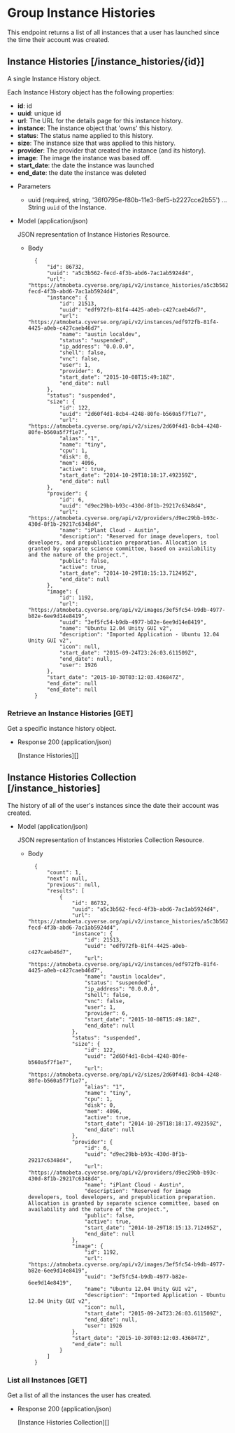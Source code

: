 # Group Instance Histories
This endpoint returns a list of all instances that a user has launched since the time their account was created.

## Instance Histories [/instance_histories/{id}]
A single Instance History object.

Each Instance History object has the following properties:

- **id**: id
- **uuid**: unique id
- **url**: The URL for the details page for this instance history.
- **instance**: The instance object that 'owns' this history.
- **status**: The status name applied to this history.
- **size**: The instance size that was applied to this history.
- **provider**: The provider that created the instance (and its history).
- **image**: The image the instance was based off.
- **start_date**: the date the instance was launched
- **end_date**: the date the instance was deleted

    
+ Parameters
    + uuid (required, string, '36f0795e-f80b-11e3-8ef5-b2227cce2b55') ... String `uuid` of the Instance.
    
+ Model (application/json)

    JSON representation of Instance Histories Resource.

    + Body

            {
                "id": 86732,
                "uuid": "a5c3b562-fecd-4f3b-abd6-7ac1ab5924d4",
                "url": "https://atmobeta.cyverse.org/api/v2/instance_histories/a5c3b562-fecd-4f3b-abd6-7ac1ab5924d4",
                "instance": {
                    "id": 21513,
                    "uuid": "edf972fb-81f4-4425-a0eb-c427caeb46d7",
                    "url": "https://atmobeta.cyverse.org/api/v2/instances/edf972fb-81f4-4425-a0eb-c427caeb46d7",
                    "name": "austin localdev",
                    "status": "suspended",
                    "ip_address": "0.0.0.0",
                    "shell": false,
                    "vnc": false,
                    "user": 1,
                    "provider": 6,
                    "start_date": "2015-10-08T15:49:18Z",
                    "end_date": null
                },
                "status": "suspended",
                "size": {
                    "id": 122,
                    "uuid": "2d60f4d1-8cb4-4248-80fe-b560a5f7f1e7",
                    "url": "https://atmobeta.cyverse.org/api/v2/sizes/2d60f4d1-8cb4-4248-80fe-b560a5f7f1e7",
                    "alias": "1",
                    "name": "tiny",
                    "cpu": 1,
                    "disk": 0,
                    "mem": 4096,
                    "active": true,
                    "start_date": "2014-10-29T18:18:17.492359Z",
                    "end_date": null
                },
                "provider": {
                    "id": 6,
                    "uuid": "d9ec29bb-b93c-430d-8f1b-29217c6348d4",
                    "url": "https://atmobeta.cyverse.org/api/v2/providers/d9ec29bb-b93c-430d-8f1b-29217c6348d4",
                    "name": "iPlant Cloud - Austin",
                    "description": "Reserved for image developers, tool developers, and prepublication preparation. Allocation is granted by separate science committee, based on availability and the nature of the project.",
                    "public": false,
                    "active": true,
                    "start_date": "2014-10-29T18:15:13.712495Z",
                    "end_date": null
                },
                "image": {
                    "id": 1192,
                    "url": "https://atmobeta.cyverse.org/api/v2/images/3ef5fc54-b9db-4977-b82e-6ee9d14e8419",
                    "uuid": "3ef5fc54-b9db-4977-b82e-6ee9d14e8419",
                    "name": "Ubuntu 12.04 Unity GUI v2",
                    "description": "Imported Application - Ubuntu 12.04 Unity GUI v2",
                    "icon": null,
                    "start_date": "2015-09-24T23:26:03.611509Z",
                    "end_date": null,
                    "user": 1926
                },
                "start_date": "2015-10-30T03:12:03.436847Z",
                "end_date": null
                "end_date": null
            }

### Retrieve an Instance Histories [GET]
Get a specific instance history object.

+ Response 200 (application/json)

    [Instance Histories][]

## Instance Histories Collection [/instance_histories]
The history of all of the user's instances since the date their account was created.
    
+ Model (application/json)

    JSON representation of Instances Histories Collection Resource.

    + Body

            {
                "count": 1,
                "next": null,
                "previous": null,
                "results": [
                    {
                        "id": 86732,
                        "uuid": "a5c3b562-fecd-4f3b-abd6-7ac1ab5924d4",
                        "url": "https://atmobeta.cyverse.org/api/v2/instance_histories/a5c3b562-fecd-4f3b-abd6-7ac1ab5924d4",
                        "instance": {
                            "id": 21513,
                            "uuid": "edf972fb-81f4-4425-a0eb-c427caeb46d7",
                            "url": "https://atmobeta.cyverse.org/api/v2/instances/edf972fb-81f4-4425-a0eb-c427caeb46d7",
                            "name": "austin localdev",
                            "status": "suspended",
                            "ip_address": "0.0.0.0",
                            "shell": false,
                            "vnc": false,
                            "user": 1,
                            "provider": 6,
                            "start_date": "2015-10-08T15:49:18Z",
                            "end_date": null
                        },
                        "status": "suspended",
                        "size": {
                            "id": 122,
                            "uuid": "2d60f4d1-8cb4-4248-80fe-b560a5f7f1e7",
                            "url": "https://atmobeta.cyverse.org/api/v2/sizes/2d60f4d1-8cb4-4248-80fe-b560a5f7f1e7",
                            "alias": "1",
                            "name": "tiny",
                            "cpu": 1,
                            "disk": 0,
                            "mem": 4096,
                            "active": true,
                            "start_date": "2014-10-29T18:18:17.492359Z",
                            "end_date": null
                        },
                        "provider": {
                            "id": 6,
                            "uuid": "d9ec29bb-b93c-430d-8f1b-29217c6348d4",
                            "url": "https://atmobeta.cyverse.org/api/v2/providers/d9ec29bb-b93c-430d-8f1b-29217c6348d4",
                            "name": "iPlant Cloud - Austin",
                            "description": "Reserved for image developers, tool developers, and prepublication preparation. Allocation is granted by separate science committee, based on availability and the nature of the project.",
                            "public": false,
                            "active": true,
                            "start_date": "2014-10-29T18:15:13.712495Z",
                            "end_date": null
                        },
                        "image": {
                            "id": 1192,
                            "url": "https://atmobeta.cyverse.org/api/v2/images/3ef5fc54-b9db-4977-b82e-6ee9d14e8419",
                            "uuid": "3ef5fc54-b9db-4977-b82e-6ee9d14e8419",
                            "name": "Ubuntu 12.04 Unity GUI v2",
                            "description": "Imported Application - Ubuntu 12.04 Unity GUI v2",
                            "icon": null,
                            "start_date": "2015-09-24T23:26:03.611509Z",
                            "end_date": null,
                            "user": 1926
                        },
                        "start_date": "2015-10-30T03:12:03.436847Z",
                        "end_date": null
                    }
                ]
            }
    
### List all Instances [GET]
Get a list of all the instances the user has created.

+ Response 200 (application/json)

    [Instance Histories Collection][]

